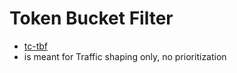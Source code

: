 # Token Bucket Filter

- [tc-tbf](http://man.cx/tc-tbf "http://man.cx/tc-tbf")
- is meant for Traffic shaping only, no prioritization
